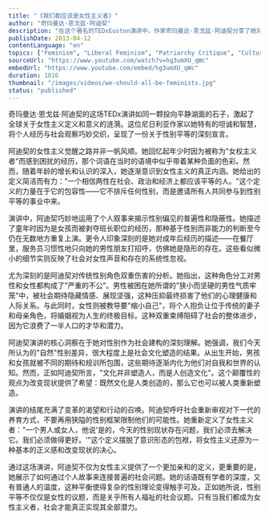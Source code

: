 ```yaml
---
title: "《我们都应该是女性主义者》"
author: "奇玛曼达·恩戈兹·阿迪契"
description: "在这个著名的TEDxEuston演讲中，作家奇玛曼达·恩戈兹·阿迪契分享了她对女性主义的个人见解和定义。她通过个人故事和观察，揭示了性别不平等以及传统性别角色对男性和女性造成的负面影响。演讲深入探讨了社会中的性别不公，呼吁改变对男孩和女孩的养育方式，并强调文化是由人创造的，因此可以被改变，以实现真正的性别平等。"
publishDate: 2013-04-12
contentLanguage: "en"
topics: ["Feminism", "Liberal Feminism", "Patriarchy Critique", "Cultural Critique", "Media Representation Critique"]
sourceUrl: "https://www.youtube.com/watch?v=hg3umXU_qWc"
embedUrl: "https://www.youtube.com/embed/hg3umXU_qWc"
duration: 1816
thumbnail: "/images/videos/we-should-all-be-feminists.jpg"
status: "published"
---
```


奇玛曼达·恩戈兹·阿迪契的这场TEDx演讲如同一颗投向平静湖面的石子，激起了全球关于女性主义定义和意义的涟漪。这位尼日利亚作家以她特有的坦诚和智慧，将个人经历与社会观察巧妙交织，呈现了一份关于性别平等的深刻宣言。

阿迪契的女性主义觉醒之路并非一帆风顺。她回忆起年少时因为被称为"女权主义者"而感到困扰的经历，那个词语在当时的语境中似乎带着某种负面的色彩。然而，随着年龄的增长和认识的深入，她逐渐意识到女性主义的真正内涵。她给出的定义简洁而有力："一个相信两性在社会、政治和经济上都应该平等的人。"这个定义的力量在于它的包容性——它不排斥任何性别，而是邀请所有人共同参与到性别平等的事业中来。

演讲中，阿迪契巧妙地运用了个人叙事来揭示性别偏见的普遍性和隐蔽性。她描述了童年时因为是女孩而被剥夺班长职位的经历，那种基于性别而非能力的判断至今仍在无数地方重复上演。更令人印象深刻的是她对成年后经历的描述——在餐厅里，服务员习惯性地只向她的男性朋友打招呼，仿佛她是隐形的存在。这些看似微小的细节实则反映了社会对女性声音和存在的系统性忽视。

尤为深刻的是阿迪契对传统性别角色双重伤害的分析。她指出，这种角色分工对男性和女性都构成了"严重的不公"。男性被困在她所谓的"狭小而坚硬的男性气质牢笼"中，被社会期待隐藏情感、展现坚强，这种压抑最终损害了他们的心理健康和人际关系。与此同时，女性则被教导要"缩小自己"，将个人抱负让位于传统的妻子和母亲角色，将婚姻视为人生的终极目标。这种双重束缚阻碍了社会的整体进步，因为它浪费了一半人口的才华和潜力。

阿迪契演讲的核心洞察在于她对性别作为社会建构的深刻理解。她强调，我们今天所认为的"自然"性别差异，很大程度上是社会文化塑造的结果。从出生开始，男孩和女孩就被不同的期待和规训所包围，这些期待逐渐内化为他们对自我和世界的认知。然而，正如阿迪契所言，"文化并非塑造人，而是人创造文化"。这个颠覆性的观点为改变现状提供了希望：既然文化是人类创造的，那么它也可以被人类重新塑造。

演讲的结尾充满了变革的渴望和行动的召唤。阿迪契呼吁社会重新审视对下一代的养育方式，不要再用狭隘的性别框架限制他们的可能性。她重新定义了女性主义者："一个男人或女人，他说'是的，今天的性别现状存在问题，我们必须去解决它。我们必须做得更好。'"这个定义摆脱了意识形态的包袱，将女性主义还原为一种基本的正义感和改变现状的决心。

通过这场演讲，阿迪契不仅为女性主义提供了一个更加亲和的定义，更重要的是，她展示了如何通过个人故事来连接普遍的社会问题。她的话语既有学者的深度，又有普通人的温度，这种平衡使得复杂的性别理论变得触手可及。正如她所说，性别平等不仅仅是女性的议题，而是关乎所有人福祉的社会议题。只有当我们都成为女性主义者，社会才能真正实现其全部潜力。
